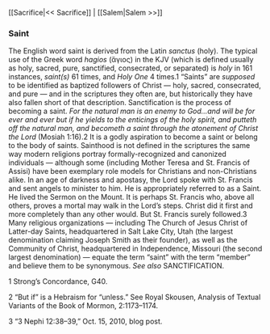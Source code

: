 [[Sacrifice|<< Sacrifice]]  |  [[Salem|Salem >>]]

### Saint
The English word saint is derived from the Latin *sanctus* (holy). The typical use of the Greek word *hagios* (ἅγιος) in the KJV (which is defined usually as holy, sacred, pure, sanctified, consecrated, or separated) is *holy* in 161 instances, *saint(s)* 61 times, and *Holy One* 4 times.1 “Saints” are *supposed* to be identified as baptized followers of Christ — holy, sacred, consecrated, and pure — and in the scriptures they often are, but historically they have also fallen short of that description. Sanctification is the process of becoming a saint. *For the natural man is an enemy to God…and will be for ever and ever but if he yields to the enticings of the holy spirit, and putteth off the natural man, and becometh a saint through the atonement of Christ the Lord* (Mosiah 1:16).2 It is a godly aspiration to become a saint or belong to the body of saints. Sainthood is not defined in the scriptures the same way modern religions portray formally-recognized and canonized individuals — although some (including Mother Teresa and St. Francis of Assisi) have been exemplary role models for Christians and non-Christians alike. In an age of darkness and apostasy, the Lord spoke with St. Francis and sent angels to minister to him. He is appropriately referred to as a Saint. He lived the Sermon on the Mount. It is perhaps St. Francis who, above all others, proves a mortal may walk in the Lord’s steps. Christ did it first and more completely than any other would. But St. Francis surely followed.3 Many religious organizations — including The Church of Jesus Christ of Latter-day Saints, headquartered in Salt Lake City, Utah (the largest denomination claiming Joseph Smith as their founder), as well as the Community of Christ, headquartered in Independence, Missouri (the second largest denomination) — equate the term “saint” with the term “member” and believe them to be synonymous. *See also* SANCTIFICATION.



1 Strong’s Concordance, G40.


2 “But if” is a Hebraism for “unless.” See Royal Skousen, Analysis of Textual Variants of the Book of Mormon, 2:1173–1174.


3 “3 Nephi 12:38–39,” Oct. 15, 2010, blog post.
